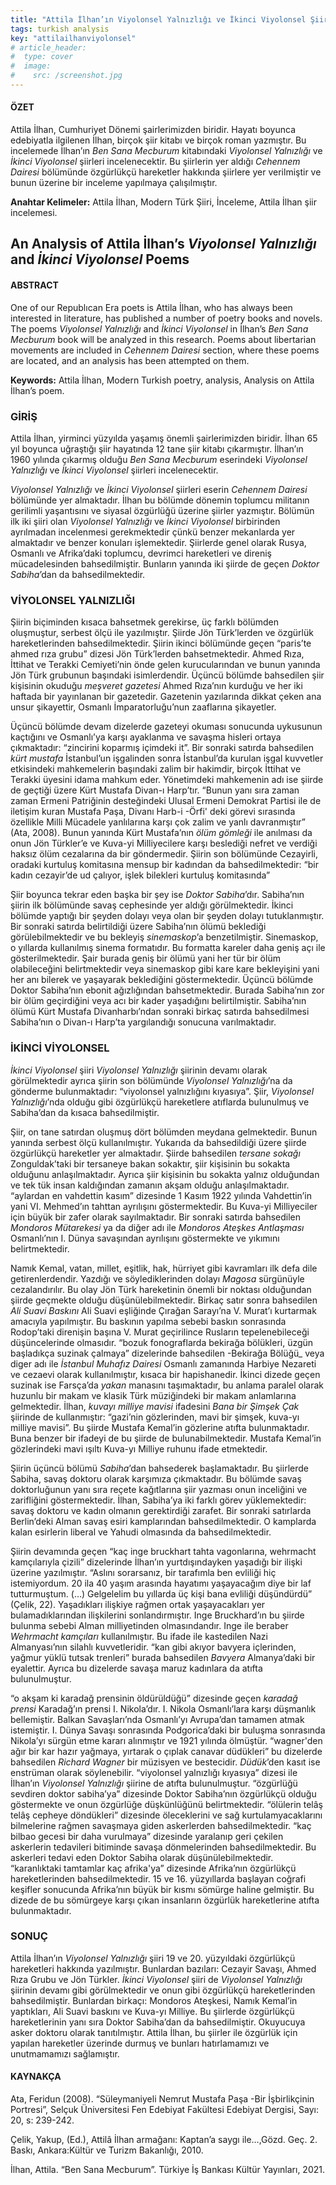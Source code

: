 ```yaml
---
title: "Attila İlhan’ın Viyolonsel Yalnızlığı ve İkinci Viyolonsel Şiirleri Üzerine Bir İnceleme"
tags: turkish analysis
key: "attilailhanviyolonsel"
# article_header:
#  type: cover
#  image:
#    src: /screenshot.jpg
---
```


#### ÖZET

Attila İlhan, Cumhuriyet Dönemi şairlerimizden biridir. 
Hayatı boyunca edebiyatla ilgilenen İlhan, birçok şiir kitabı ve birçok roman yazmıştır. 
Bu incelemede İlhan’ın _Ben Sana Mecburum_ kitabındaki _Viyolonsel Yalnızlığı_ ve _İkinci Viyolonsel_ şiirleri incelenecektir. 
Bu şiirlerin yer aldığı _Cehennem Dairesi_ bölümünde özgürlükçü hareketler hakkında şiirlere yer verilmiştir ve bunun üzerine bir inceleme yapılmaya çalışılmıştır.

**Anahtar Kelimeler:** Attila İlhan, Modern Türk Şiiri, İnceleme, Attila İlhan şiir incelemesi.

## An Analysis of Attila İlhan’s _Viyolonsel Yalnızlığı_ and _İkinci Viyolonsel_ Poems

#### ABSTRACT

One of our Republıcan Era poets is Attila İlhan, who has always been interested in literature, has published a number of poetry books and novels. 
The poems _Viyolonsel Yalnızlığı_ and _İkinci Viyolonsel_ in İlhan’s _Ben Sana Mecburum_ book will be analyzed in this research. 
Poems about libertarian movements are included in _Cehennem Dairesi_ section, where these poems are located, and an analysis has been attempted on them.

**Keywords:** Attila İlhan, Modern Turkish poetry, analysis, Analysis on Attila İlhan’s poem.

### GİRİŞ

Attila İlhan, yirminci yüzyılda yaşamış önemli şairlerimizden biridir. 
İlhan 65 yıl boyunca uğraştığı şiir hayatında 12 tane şiir kitabı çıkarmıştır. 
İlhan’ın 1960 yılında çıkarmış olduğu _Ben Sana Mecburum_ eserindeki _Viyolonsel Yalnızlığı_ ve _İkinci Viyolonsel_ şiirleri incelenecektir. 

_Viyolonsel Yalnızlığı_ ve _İkinci Viyolonsel_ şiirleri eserin _Cehennem Dairesi_ bölümünde yer almaktadır. 
İlhan bu bölümde dönemin toplumcu militanın gerilimli yaşantısını ve siyasal özgürlüğü üzerine şiirler yazmıştır. 
Bölümün ilk iki şiiri olan _Viyolonsel Yalnızlığı_ ve _İkinci Viyolonsel_ birbirinden ayrılmadan incelenmesi gerekmektedir çünkü benzer mekanlarda yer almaktadır ve benzer konuları işlemektedir. 
Şiirlerde genel olarak Rusya, Osmanlı ve Afrika’daki toplumcu, devrimci hareketleri ve direniş mücadelesinden bahsedilmiştir. 
Bunların yanında iki şiirde de geçen _Doktor Sabiha_’dan da bahsedilmektedir. 

### VİYOLONSEL YALNIZLIĞI

Şiirin biçiminden kısaca bahsetmek gerekirse, üç farklı bölümden oluşmuştur, serbest ölçü ile yazılmıştır. 
Şiirde Jön Türk’lerden ve özgürlük hareketlerinden bahsedilmektedir. 
Şiirin ikinci bölümünde geçen “paris’te ahmed rıza grubu” dizesi Jön Türk’lerden bahsetmektedir. 
Ahmed Rıza, İttihat ve Terakki Cemiyeti’nin önde gelen kurucularından ve bunun yanında Jön Türk grubunun başındaki isimlerdendir. 
Üçüncü bölümde bahsedilen şiir kişisinin okuduğu _meşveret gazetesi_ Ahmed Rıza’nın kurduğu ve her iki haftada bir yayınlanan bir gazetedir. 
Gazetenin yazılarında dikkat çeken ana unsur şikayettir, Osmanlı İmparatorluğu’nun zaaflarına şikayetler. 

Üçüncü bölümde devam dizelerde gazeteyi okuması sonucunda uykusunun kaçtığını ve Osmanlı’ya karşı ayaklanma ve savaşma hisleri ortaya çıkmaktadır: 
“zincirini koparmış içimdeki it”. Bir sonraki satırda bahsedilen _kürt mustafa_ İstanbul’un işgalinden sonra İstanbul’da kurulan işgal kuvvetler 
etkisindeki mahkemelerin başındaki zalim bir hakimdir, birçok İttihat ve Terakki üyesini idama mahkum eder. Yönetimdeki mahkemenin adı ise şiirde de geçtiği 
üzere Kürt Mustafa Divan-ı Harp’tır. “Bunun yanı sıra zaman zaman Ermeni Patriğinin desteğindeki Ulusal Ermeni Demokrat Partisi ile de iletişim kuran Mustafa Paşa,
Divanı Harb-i -Örfi' deki görevi sırasında özellikle Milli Mücadele yanlılarına karşı çok zalim ve yanlı davranmıştır” (Ata, 2008). Bunun yanında Kürt Mustafa’nın _ölüm 
gömleği_ ile anılması da onun Jön Türkler’e ve Kuva-yi Milliyecilere karşı beslediği nefret ve verdiği haksız ölüm cezalarına da bir göndermedir. 
Şiirin son bölümünde Cezayirli, oradaki kurtuluş komitasına mensup bir kadından da bahsedilmektedir: “bir kadın cezayir’de ud çalıyor, işlek bilekleri kurtuluş komitasında”

Şiir boyunca tekrar eden başka bir şey ise _Doktor Sabiha_’dır. Sabiha’nın şiirin ilk bölümünde savaş cephesinde yer aldığı görülmektedir. 
İkinci bölümde yaptığı bir şeyden dolayı veya olan bir şeyden dolayı tutuklanmıştır. Bir sonraki satırda belirtildiği üzere Sabiha’nın ölümü beklediği 
görülebilmektedir ve bu bekleyiş _sinemaskop_’a benzetilmiştir. Sinemaskop, o yıllarda kullanılmış sinema formatıdır. Bu formatta kareler daha geniş açı ile 
gösterilmektedir. Şair burada geniş bir ölümü yani her tür bir ölüm olabileceğini belirtmektedir veya sinemaskop gibi kare kare bekleyişini yani her anı bilerek ve 
yaşayarak beklediğini göstermektedir. Üçüncü bölümde Doktor Sabiha’nın ebonit ağızlığından bahsetmektedir. Burada Sabiha’nın zor bir ölüm geçirdiğini veya acı bir 
kader yaşadığını belirtilmiştir. Sabiha’nın ölümü Kürt Mustafa Divanharbı’ndan sonraki birkaç satırda bahsedilmesi Sabiha’nın o Divan-ı Harp’ta yargılandığı sonucuna varılmaktadır.

### İKİNCİ VİYOLONSEL

_İkinci Viyolonsel_ şiiri _Viyolonsel Yalnızlığı_ şiirinin devamı olarak görülmektedir ayrıca şiirin son bölümünde _Viyolonsel Yalnızlığı_’na da gönderme bulunmaktadır: 
“viyolonsel yalnızlığını kıyasıya”. Şiir, _Viyolonsel Yalnızlığı_’nda olduğu gibi özgürlükçü hareketlere atıflarda bulunulmuş ve Sabiha’dan da kısaca bahsedilmiştir. 

Şiir, on tane satırdan oluşmuş dört bölümden meydana gelmektedir. Bunun yanında serbest ölçü kullanılmıştır. Yukarıda da bahsedildiği üzere şiirde özgürlükçü hareketler 
yer almaktadır. Şiirde bahsedilen _tersane sokağı_ Zonguldak’taki bir tersaneye bakan sokaktır, şiir kişisinin bu sokakta olduğunu anlaşılmaktadır. Ayrıca şiir kişisinin bu 
sokakta yalnız olduğundan ve tek tük insan kaldığından zamanın akşam olduğu anlaşılmaktadır. “aylardan en vahdettin kasım” dizesinde 1 Kasım 1922 yılında Vahdettin’in 
yani VI. Mehmed’ın tahttan ayrılışını göstermektedir. Bu Kuva-yi Milliyeciler için büyük bir zafer olarak sayılmaktadır. Bir sonraki satırda bahsedilen _Mondoros 
Mütarekesi_ ya da diğer adı ile _Mondoros Ateşkes Antlaşması_ Osmanlı’nın I. Dünya savaşından ayrılışını göstermekte ve yıkımını belirtmektedir. 
	
Namık Kemal, vatan, millet, eşitlik, hak, hürriyet gibi kavramları ilk defa dile getirenlerdendir. Yazdığı ve söylediklerinden dolayı _Magosa_ sürgünüyle cezalandırılır.
Bu olay Jön Türk hareketinin önemli bir noktası olduğundan şiirde geçmekte olduğu düşünülebilmektedir. Birkaç satır sonra bahsedilen _Ali Suavi Baskını_ Ali Suavi 
eşliğinde Çırağan Sarayı’na V. Murat’ı kurtarmak amacıyla yapılmıştır. Bu baskının yapılma sebebi baskın sonrasında Rodop’taki direnişin başına V. Murat geçirilince 
Rusların tepelenebileceği düşüncelerinde olmasıdır. “bozuk fonograflarda bekirağa bölükleri, üzgün başladıkça suzinak çalmaya” dizelerinde bahsedilen -Bekirağa Bölüğü_ 
veya diger adı ile _İstanbul Muhafız Dairesi_ Osmanlı zamanında Harbiye Nezareti ve cezaevi olarak kullanılmıştır, kısaca bir hapishanedir. İkinci dizede geçen suzinak ise 
Farsça’da _yakan_ manasını taşımaktadır, bu anlama paralel olarak huzunlu bir makam ve klasik Türk müziğindeki bir makam anlamlarına gelmektedir. İlhan, _kuvayı milliye 
mavisi_ ifadesini _Bana bir Şimşek Çak_ şiirinde de kullanmıştır: “gazi’nin gözlerinden, mavi bir şimşek, kuva-yı milliye mavisi”. Bu şiirde Mustafa Kemal’in gözlerine 
atıfta bulunmaktadır. Buna benzer bir ifadeyi de bu şiirde de bulunabilmektedir. Mustafa Kemal’in gözlerindeki mavi ışıltı Kuva-yı Milliye ruhunu ifade etmektedir. 

Şiirin üçüncü bölümü _Sabiha_’dan bahsederek başlamaktadır. Bu şiirlerde Sabiha, savaş doktoru olarak karşımıza çıkmaktadır. Bu bölümde savaş doktorluğunun yanı sıra 
reçete kağıtlarına şiir yazması onun inceliğini ve zarifliğini göstermektedir. İlhan, Sabiha’ya iki farklı görev yüklemektedir: savaş doktoru ve kadın olmanın 
gerektirdiği zarafet. Bir sonraki satırlarda Berlin’deki Alman savaş esiri kamplarından bahsedilmektedir. O kamplarda kalan esirlerin liberal ve Yahudi olmasında da 
bahsedilmektedir. 

Şiirin devamında geçen “kaç inge bruckhart tahta vagonlarına, wehrmacht kamçılarıyla çizili” dizelerinde İlhan’ın yurtdışındayken yaşadığı bir ilişki üzerine 
yazılmıştır.  “Aslını sorarsanız, bir tarafımla ben evliliği hiç istemiyordum. 20 ila 40 yaşım arasında hayatımı yaşayacağım diye bir laf tutturmuştum. (…) 
Gelgelelim bu yıllarda üç kişi bana evliliği düşündürdü” (Çelik, 22). Yaşadıkları ilişkiye rağmen ortak yaşayacakları yer bulamadıklarından ilişkilerini sonlandırmıştır. 
Inge Bruckhard’ın bu şiirde bulunma sebebi Alman milliyetinden olmasındandır. Inge ile beraber _Wehrmacht kamçıları_ kullanılmıştır. Bu ifade ile kastedilen Nazi 
Almanyası’nın silahlı kuvvetleridir. “​​kan gibi akıyor bavyera içlerinden, yağmur yüklü tutsak trenleri” burada bahsedilen _Bavyera_ Almanya’daki bir eyalettir. 
Ayrıca bu dizelerde savaşa maruz kadınlara da atıfta bulunulmuştur. 
 
“o akşam ki karadağ prensinin öldürüldüğü” dizesinde geçen _karadağ prensi_ Karadağ’ın prensi I. Nikola’dır. I. Nikola Osmanlı’lara karşı düşmanlık bellemiştir. 
Balkan Savaşları’nda Osmanlı’yı Avrupa’dan tamamen atmak istemiştir. I. Dünya Savaşı sonrasında Podgorica’daki bir buluşma sonrasında Nikola’yı sürgün etme kararı
alınmıştır ve 1921 yılında ölmüştür. “wagner'den ağır bir kar hazır yağmaya, yırtarak o çıplak canavar düdükleri” bu dizelerde bahsedilen _Richard Wagner_ bir müzisyen 
ve bestecidir. _Düdük_’den kasıt ise enstrüman olarak söylenebilir. “viyolonsel yalnızlığı kıyasıya” dizesi ile İlhan’ın _Viyolonsel Yalnızlığı_ şiirine de atıfta 
bulunulmuştur. “özgürlüğü sevdiren doktor sabiha’ya” dizesinde Doktor Sabiha’nın özgürlükçü olduğu göstermekte ve onun özgürlüğe düşkünlüğünü belirtmektedir. 
“ölülerin telâş telâş cepheye döndükleri” dizesinde öleceklerini ve sağ kurtulamyacaklarını bilmelerine rağmen savaşmaya giden askerlerden bahsedilmektedir. 
“kaç bilbao gecesi bir daha vurulmaya” dizesinde yaralanıp geri çekilen askerlerin tedavileri bitiminde savaşa dönmelerinden bahsedilmektedir. Bu askerleri 
tedavi eden Doktor Sabiha olarak düşünülebilmektedir. “karanlıktaki tamtamlar kaç afrika'ya” dizesinde Afrika’nın özgürlükçü hareketlerinden bahsedilmektedir. 
15 ve 16. yüzyıllarda başlayan coğrafi keşifler sonucunda Afrika’nın büyük bir kısmı sömürge haline gelmiştir. Bu dizede de bu sömürgeye karşı çıkan insanların özgürlük 
hareketlerine atıfta bulunmaktadır.

### SONUÇ

Attila İlhan’ın _Viyolonsel Yalnızlığı_ şiiri 19 ve 20. yüzyıldaki özgürlükçü hareketleri hakkında yazılmıştır. 
Bunlardan bazıları: Cezayir Savaşı, Ahmed Rıza Grubu ve Jön Türkler. _İkinci Viyolonsel_ şiiri de _Viyolonsel Yalnızlığı_ şiirinin devamı gibi görülmektedir ve 
onun gibi özgürlükçü hareketlerinden bahsedilmiştir. Bunlardan birkaçı: Mondoros Ateşkesi, Namık Kemal’in yaptıkları, Ali Suavi baskını ve Kuva-yı Milliye. 
Bu şiirlerde özgürlükçü hareketlerinin yanı sıra Doktor Sabiha’dan da bahsedilmiştir. Okuyucuya asker doktoru olarak tanıtılmıştır. Attila İlhan, bu şiirler ile 
özgürlük için yapılan hareketler üzerinde durmuş ve bunları hatırlamamızı ve unutmamamızı sağlamıştır. 

#### KAYNAKÇA
Ata, Feridun (2008). “Süleymaniyeli Nemrut Mustafa Paşa -Bir İşbirlikçinin Portresi”, Selçuk Üniversitesi Fen Edebiyat Fakültesi Edebiyat Dergisi, Sayı: 20, s: 239-242.

Çelik, Yakup, (Ed.), Attilâ İlhan armağanı: Kaptan’a saygı ile…,Gözd. Geç. 2. Baskı, Ankara:Kültür ve Turizm Bakanlığı, 2010.

İlhan, Attila. “Ben Sana Mecburum”. Türkiye İş Bankası Kültür Yayınları, 2021.


